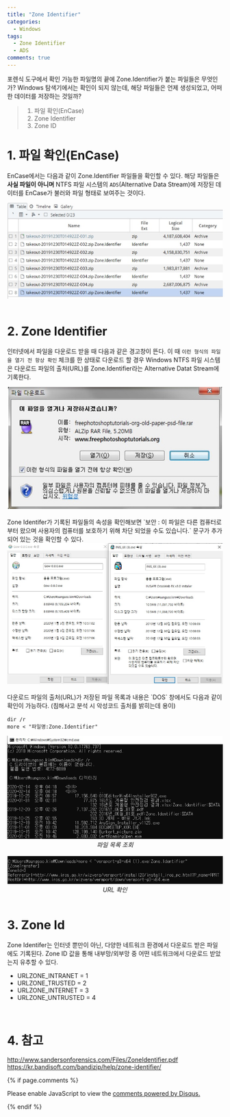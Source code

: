 ```yaml
---
title: "Zone Identifier"
categories:
  - Windows
tags:
  - Zone Identifier
  - ADS
comments: true
---
```


포렌식 도구에서 확인 가능한 파일명의 끝에 Zone.Identifier가 붙는 파일들은 무엇인가? Windows 탐색기에서는 확인이 되지 않는데, 해당 파일들은 언제 생성되었고, 어떠한 데이터를 저장하는 것일까?

> 1. 파일 확인(EnCase)
> 2. Zone Identifier
> 3. Zone ID


# 1. 파일 확인(EnCase)

EnCase에서는 다음과 같이 Zone.Identifier 파일들을 확인할 수 있다. 해당 파일들은 **사실 파일이 아니며** NTFS 파일 시스템의 `ADS`(Alternative Data Stream)에 저장된 데이터를 EnCase가 불러와 파일 형태로 보여주는 것이다.

<center><img src="/assets/2020-01-03-post-Zone_Identifier/encase.jpg"></center>
<br>

# 2. Zone Identifier

인터넷에서 파일을 다운로드 받을 때 다음과 같은 경고창이 뜬다. 이 때 `이런 형식의 파일을 열기 전 항상 확인` 체크를 한 상태로 다운로드 할 경우 Windows NTFS 파일 시스템은 다운로드 파일의 출처(URL)를 Zone.Identifier라는 Alternative Datat Stream에 기록한다.

<center><img src="/assets/2020-01-03-post-Zone_Identifier/warning.jpg"></center>

<br>
Zone Identifer가 기록된 파일들의 속성을 확인해보면 `보안 : 이 파일은 다른 컴퓨터로부터 왔으며 사용자의 컴퓨터를 보호하기 위해 차단 되었을 수도 있습니다.` 문구가 추가되어 있는 것을 확인할 수 있다.

<center><img src="/assets/2020-01-03-post-Zone_Identifier/security.jpg"></center>

<br>
다운로드 파일의 출처(URL)가 저장된 파일 목록과 내용은 `DOS` 창에서도 다음과 같이 확인이 가능하다. (침해사고 분석 시 악성코드 출처를 밝히는데 용이)

```
dir /r
more < "파일명:Zone.Identifier"
```

<center><img src="/assets/2020-01-03-post-Zone_Identifier/cmd.jpg"><em>파일 목록 조회</em></center>
<br>
<center><img src="/assets/2020-01-03-post-Zone_Identifier/url.jpg"><em>URL 확인</em></center>

<br>

# 3. Zone Id

Zone Identifer는 인터넷 뿐만이 아닌, 다양한 네트워크 환경에서 다운로드 받은 파일에도 기록된다. Zone ID 값을 통해 내부망/외부망 중 어떤 네트워크에서 다운로드 받았는지 유추할 수 있다.

- URLZONE_INTRANET = 1
- URLZONE_TRUSTED = 2
- URLZONE_INTERNET = 3
- URLZONE_UNTRUSTED = 4 

<br>

# 4. 참고

http://www.sandersonforensics.com/Files/ZoneIdentifier.pdf<br>
https://kr.bandisoft.com/bandizip/help/zone-identifier/<br>


{% if page.comments %}

<div id="disqus_thread"></div>
<script>

/**
*  RECOMMENDED CONFIGURATION VARIABLES: EDIT AND UNCOMMENT THE SECTION BELOW TO INSERT DYNAMIC VALUES FROM YOUR PLATFORM OR CMS.
*  LEARN WHY DEFINING THESE VARIABLES IS IMPORTANT: https://disqus.com/admin/universalcode/#configuration-variables*/
/*
var disqus_config = function () {
this.page.url = PAGE_URL;  // Replace PAGE_URL with your page's canonical URL variable
this.page.identifier = PAGE_IDENTIFIER; // Replace PAGE_IDENTIFIER with your page's unique identifier variable
};
*/
(function() { // DON'T EDIT BELOW THIS LINE
var d = document, s = d.createElement('script');
s.src = 'https://https-c0msherl0ck-github-io.disqus.com/embed.js';
s.setAttribute('data-timestamp', +new Date());
(d.head || d.body).appendChild(s);
})();
</script>
<noscript>Please enable JavaScript to view the <a href="https://disqus.com/?ref_noscript">comments powered by Disqus.</a></noscript>
                            
{% endif %}


